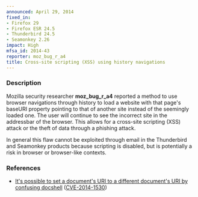 ```yaml
---
announced: April 29, 2014
fixed_in:
- Firefox 29
- Firefox ESR 24.5
- Thunderbird 24.5
- Seamonkey 2.26
impact: High
mfsa_id: 2014-43
reporter: moz_bug_r_a4
title: Cross-site scripting (XSS) using history navigations
---
```


<h3>Description</h3>

<p>Mozilla security researcher <strong>moz_bug_r_a4</strong> reported a method
to use browser navigations through history to load a website with that page's
baseURI property pointing to that of another site instead of the seemingly
loaded one. The user will continue to see the incorrect site in the addressbar
of the browser. This allows for a cross-site scripting (XSS) attack or the theft
of data through a phishing attack. 
</p>

<p class="note">In general this flaw cannot be exploited through email in the
Thunderbird and Seamonkey products because scripting is disabled, but is
potentially a risk in browser or browser-like contexts.</p>

<h3>References</h3>

<ul>
  <li><a href="https://bugzilla.mozilla.org/show_bug.cgi?id=895557">
       It's possible to set a document's URI to a different document's URI by
confusing docshell</a> (<a href="http://cve.mitre.org/cgi-bin/cvename.cgi?name=CVE-2014-1530" class="ex-ref">CVE-2014-1530</a>)</li>
</ul>



